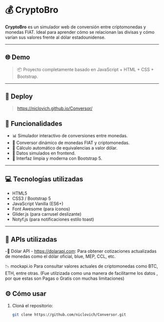 # 💰 CryptoBro

**CryptoBro** es un simulador web de conversión entre criptomonedas y monedas FIAT. Ideal para aprender cómo se relacionan las divisas y cómo varían sus valores frente al dólar estadounidense.

---

## 🌐 Demo

> 📦 Proyecto completamente basado en JavaScript + HTML + CSS + Bootstrap.

---
## 🚀 Deploy
> https://niclovich.github.io/Conversor/


## 🚀 Funcionalidades

- 📊 Simulador interactivo de conversiones entre monedas.
- 🔁 Conversor dinámico de monedas FIAT y criptomonedas.
- 💸 Cálculo automático de equivalencias a valor dólar.
- 🧠 Datos simulados en frontend.
- 🧩 Interfaz limpia y moderna con Bootstrap 5.

---

## 💻 Tecnologías utilizadas

- HTML5
- CSS3 / Bootstrap 5
- JavaScript Vanilla (ES6+)
- Font Awesome (para íconos)
- Glider.js (para carrusel deslizante)
- Notyf.js (para notificaciones estilo toast)

---
## 🔌 APIs utilizadas
-💱 Dólar API - https://dolarapi.com:
Para obtener cotizaciones actualizadas de monedas como el dólar oficial, blue, MEP, CCL, etc.

📉 mockapi.io
Para consultar valores actuales de criptomonedas como BTC, ETH, entre otras. (Fue utilzizada como una manera de facilitarme los datos , por que estas son Pagas o Gratis con muchas limitaciones)

## ⚙️ Cómo usar

1. Cloná el repositorio:
   ```bash
   git clone https://github.com/niclovich/Conversor.git
